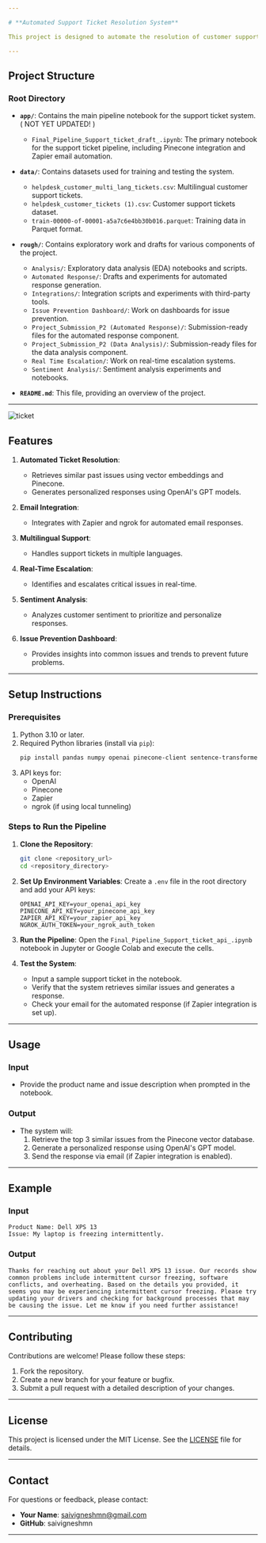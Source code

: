```yaml
---

# **Automated Support Ticket Resolution System**

This project is designed to automate the resolution of customer support tickets using advanced NLP techniques, vector databases, and integrations with third-party tools like Pinecone and Zapier. The system retrieves similar past issues, generates personalized responses, and integrates with email systems for seamless communication.

---
```


## **Project Structure**

### **Root Directory**
- **`app/`**: Contains the main pipeline notebook for the support ticket system. ( NOT YET UPDATED! )
  - `Final_Pipeline_Support_ticket_draft_.ipynb`: The primary notebook for the support ticket pipeline, including Pinecone integration and Zapier email automation.
    
- **`data/`**: Contains datasets used for training and testing the system.
  - `helpdesk_customer_multi_lang_tickets.csv`: Multilingual customer support tickets.
  - `helpdesk_customer_tickets (1).csv`: Customer support tickets dataset.
  - `train-00000-of-00001-a5a7c6e4bb30b016.parquet`: Training data in Parquet format.
    
- **`rough/`**: Contains exploratory work and drafts for various components of the project.
  - `Analysis/`: Exploratory data analysis (EDA) notebooks and scripts.
  - `Automated Response/`: Drafts and experiments for automated response generation.
  - `Integrations/`: Integration scripts and experiments with third-party tools.
  - `Issue Prevention Dashboard/`: Work on dashboards for issue prevention.
  - `Project_Submission_P2 (Automated Response)/`: Submission-ready files for the automated response component.
  - `Project_Submission_P2 (Data Analysis)/`: Submission-ready files for the data analysis component.
  - `Real Time Escalation/`: Work on real-time escalation systems.
  - `Sentiment Analysis/`: Sentiment analysis experiments and notebooks.
- **`README.md`**: This file, providing an overview of the project.

---


![ticket](https://github.com/user-attachments/assets/d167bdc6-392e-4b37-8e44-f5d38deee258)


## **Features**

1. **Automated Ticket Resolution**:
   - Retrieves similar past issues using vector embeddings and Pinecone.
   - Generates personalized responses using OpenAI's GPT models.

2. **Email Integration**:
   - Integrates with Zapier and ngrok for automated email responses.

3. **Multilingual Support**:
   - Handles support tickets in multiple languages.

4. **Real-Time Escalation**:
   - Identifies and escalates critical issues in real-time.

5. **Sentiment Analysis**:
   - Analyzes customer sentiment to prioritize and personalize responses.

6. **Issue Prevention Dashboard**:
   - Provides insights into common issues and trends to prevent future problems.

---

## **Setup Instructions**

### **Prerequisites**
1. Python 3.10 or later.
2. Required Python libraries (install via `pip`):
   ```bash
   pip install pandas numpy openai pinecone-client sentence-transformers transformers ngrok zapier
   ```
3. API keys for:
   - OpenAI
   - Pinecone
   - Zapier
   - ngrok (if using local tunneling)

### **Steps to Run the Pipeline**
1. **Clone the Repository**:
   ```bash
   git clone <repository_url>
   cd <repository_directory>
   ```

2. **Set Up Environment Variables**:
   Create a `.env` file in the root directory and add your API keys:
   ```
   OPENAI_API_KEY=your_openai_api_key
   PINECONE_API_KEY=your_pinecone_api_key
   ZAPIER_API_KEY=your_zapier_api_key
   NGROK_AUTH_TOKEN=your_ngrok_auth_token
   ```

3. **Run the Pipeline**:
   Open the `Final_Pipeline_Support_ticket_api_.ipynb` notebook in Jupyter or Google Colab and execute the cells.

4. **Test the System**:
   - Input a sample support ticket in the notebook.
   - Verify that the system retrieves similar issues and generates a response.
   - Check your email for the automated response (if Zapier integration is set up).

---

## **Usage**

### **Input**
- Provide the product name and issue description when prompted in the notebook.

### **Output**
- The system will:
  1. Retrieve the top 3 similar issues from the Pinecone vector database.
  2. Generate a personalized response using OpenAI's GPT model.
  3. Send the response via email (if Zapier integration is enabled).

---

## **Example**

### **Input**
```
Product Name: Dell XPS 13
Issue: My laptop is freezing intermittently.
```

### **Output**
```
Thanks for reaching out about your Dell XPS 13 issue. Our records show common problems include intermittent cursor freezing, software conflicts, and overheating. Based on the details you provided, it seems you may be experiencing intermittent cursor freezing. Please try updating your drivers and checking for background processes that may be causing the issue. Let me know if you need further assistance!
```

---

## **Contributing**

Contributions are welcome! Please follow these steps:
1. Fork the repository.
2. Create a new branch for your feature or bugfix.
3. Submit a pull request with a detailed description of your changes.

---

## **License**

This project is licensed under the MIT License. See the [LICENSE](LICENSE) file for details.

---

## **Contact**

For questions or feedback, please contact:
- **Your Name**: saivigneshmn@gmail.com
- **GitHub**: saivigneshmn

---
